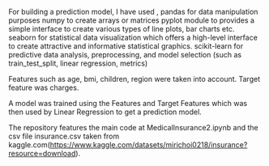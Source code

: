 For building a prediction model, I have used ,
pandas for data manipulation purposes
numpy to create arrays or matrices
pyplot module to provides a simple interface to create various types of line plots, bar charts etc.
seaborn for statistical data visualization which offers a high-level interface to create attractive and informative statistical graphics.
scikit-learn for predictive data analysis, preprocessing, and model selection (such as train_test_split, linear regression, metrics)

Features such as age, bmi, children, region were taken into account.
Target feature was charges.

A model was trained using the Features and Target Features which was then used by Linear Regression to get a prediction model.

The repository features the main code at MedicalInsurance2.ipynb and the csv file insurance.csv taken from kaggle.com(https://www.kaggle.com/datasets/mirichoi0218/insurance?resource=download). 
